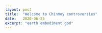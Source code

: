 ```yaml
---
layout: post
title:  "Welcome to Chinmoy controversies"
date:   2020-06-25
excerpt: "earth embodiment god"
---
```

